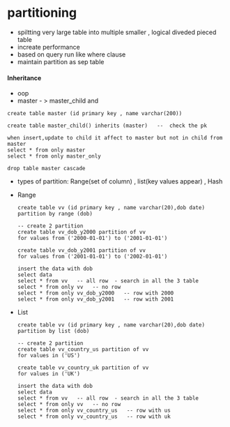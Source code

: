 # partitioning
- spiltting very large table into multiple smaller , logical diveded pieced table
- increate performance
- based on query run like where clause
- maintain partition as sep table
#### Inheritance
- oop 
- master - > master_child and
```
create table master (id primary key , name varchar(200))

create table master_child() inherits (master)   --  check the pk

when insert,update to child it affect to master but not in child from master
select * from only master
select * from only master_only

drop table master cascade
```
- types of partition: Range(set of column) , list(key values appear) , Hash
- Range
  ```
  create table vv (id primary key , name varchar(20),dob date) partition by range (dob)

  -- create 2 partition
  create table vv_dob_y2000 partition of vv
  for values from ('2000-01-01') to ('2001-01-01')
  
  create table vv_dob_y2001 partition of vv
  for values from ('2001-01-01') to ('2002-01-01')

  insert the data with dob
  select data
  select * from vv   -- all row  - search in all the 3 table
  select * from only vv   -- no row
  select * from only vv_dob_y2000   -- row with 2000
  select * from only vv_dob_y2001   -- row with 2001
  ```
  
- List
  ```
  create table vv (id primary key , name varchar(20),dob date) partition by list (dob)

  -- create 2 partition
  create table vv_country_us partition of vv
  for values in ('US')
  
  create table vv_country_uk partition of vv
  for values in ('UK')

  insert the data with dob
  select data
  select * from vv   -- all row  - search in all the 3 table
  select * from only vv   -- no row
  select * from only vv_country_us   -- row with us
  select * from only vv_country_us   -- row with uk
  ```
